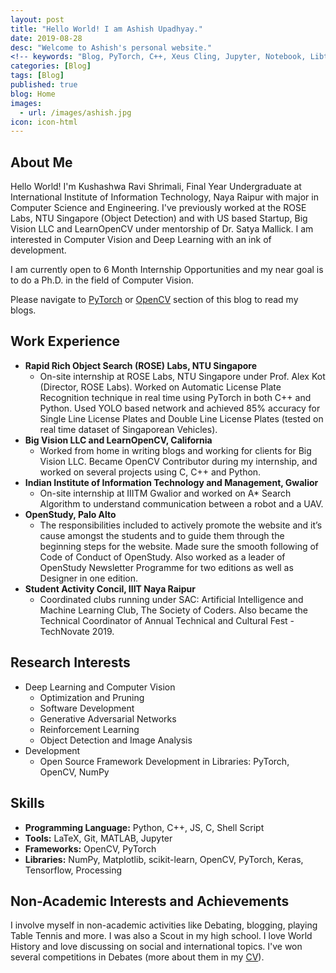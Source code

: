 ```yaml
---
layout: post
title: "Hello World! I am Ashish Upadhyay."
date: 2019-08-28
desc: "Welcome to Ashish's personal website."
<!-- keywords: "Blog, PyTorch, C++, Xeus Cling, Jupyter, Notebook, Libtorch, OpenCV" -->
categories: [Blog]
tags: [Blog]
published: true
blog: Home
images:
  - url: /images/ashish.jpg
icon: icon-html
---
```


## About Me

Hello World! I'm Kushashwa Ravi Shrimali, Final Year Undergraduate at International Institute of Information Technology, Naya Raipur with major in Computer Science and Engineering. I've previously worked at the ROSE Labs, NTU Singapore (Object Detection) and with US based Startup, Big Vision LLC and LearnOpenCV under mentorship of Dr. Satya Mallick. I am interested in Computer Vision and Deep Learning with an ink of development. 

I am currently open to 6 Month Internship Opportunities and my near goal is to do a Ph.D. in the field of Computer Vision.

Please navigate to <a href="https://krshrimali.github.io/pytorch/">PyTorch</a> or <a href="https://krshrimali.github.io/opencv/">OpenCV</a> section of this blog to read my blogs.

## Work Experience

- **Rapid Rich Object Search (ROSE) Labs, NTU Singapore** 
    - On-site internship at ROSE Labs, NTU Singapore under Prof. Alex Kot (Director, ROSE Labs). Worked on Automatic License Plate Recognition technique in real time using PyTorch in both C++ and Python. Used YOLO based network and achieved 85% accuracy for Single Line License Plates and Double Line License Plates (tested on real time dataset of Singaporean Vehicles).
- **Big Vision LLC and LearnOpenCV, California**
	- Worked from home in writing blogs and working for clients for Big Vision LLC. Became OpenCV Contributor during my internship, and worked on several projects using C, C++ and Python.
- **Indian Institute of Information Technology and Management, Gwalior** 
	- On-site internship at IIITM Gwalior and worked on A* Search Algorithm to understand communication between a robot and a UAV.
- **OpenStudy, Palo Alto**
	- The responsibilities included to actively promote the website and it’s cause amongst the students and to guide them through the beginning steps for the website. Made sure the smooth following of Code of Conduct of OpenStudy. Also worked as a leader of OpenStudy Newsletter Programme for two editions as well as Designer in one edition.
- **Student Activity Concil, IIIT Naya Raipur**
	- Coordinated clubs running under SAC: Artificial Intelligence and Machine Learning Club, The Society of Coders. Also became the Technical Coordinator of Annual Technical and Cultural Fest - TechNovate 2019.

## Research Interests
	
- Deep Learning and Computer Vision
	* Optimization and Pruning
	* Software Development
	* Generative Adversarial Networks
	* Reinforcement Learning
	* Object Detection and Image Analysis
- Development
	* Open Source Framework Development in Libraries: PyTorch, OpenCV, NumPy

## Skills
	
* **Programming Language:** Python, C++, JS, C, Shell Script
* **Tools:** LaTeX, Git, MATLAB, Jupyter
* **Frameworks:** OpenCV, PyTorch
* **Libraries:** NumPy, Matplotlib, scikit-learn, OpenCV, PyTorch, Keras, Tensorflow, Processing

## Non-Academic Interests and Achievements

I involve myself in non-academic activities like Debating, blogging, playing Table Tennis and more. I was also a Scout in my high school. I love World History and love discussing on social and international topics. I've won several competitions in Debates (more about them in my <a href="https://krshrimali.github.io/resume.pdf">CV</a>).

